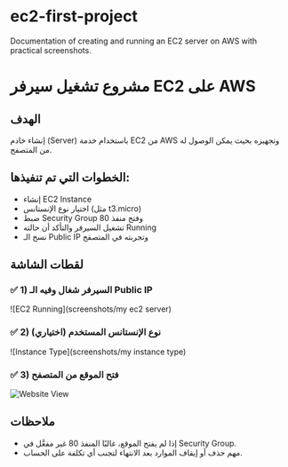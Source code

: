 # ec2-first-project
Documentation of creating and running an EC2 server on AWS with practical screenshots.
# مشروع تشغيل سيرفر EC2 على AWS

## الهدف
إنشاء خادم (Server) باستخدام خدمة EC2 من AWS وتجهيزه بحيث يمكن الوصول له من المتصفح.

## الخطوات التي تم تنفيذها:
- إنشاء EC2 Instance
- اختيار نوع الإنستانس (مثل t3.micro)
- ضبط Security Group وفتح منفذ 80
- تشغيل السيرفر والتأكد أن حالته Running
- نسخ الـ Public IP وتجربته في المتصفح

## لقطات الشاشة

### ✅ 1) السيرفر شغال وفيه الـ Public IP
![EC2 Running](screenshots/my ec2 server)

### ✅ 2) نوع الإنستانس المستخدم (اختياري)
![Instance Type](screenshots/my instance type)

### ✅ 3) فتح الموقع من المتصفح
![Website View](screenshots/my-ec2-website)

## ملاحظات
- إذا لم يفتح الموقع، غالبًا المنفذ 80 غير مفعَّل في Security Group.
- مهم حذف أو إيقاف الموارد بعد الانتهاء لتجنب أي تكلفة على الحساب.
